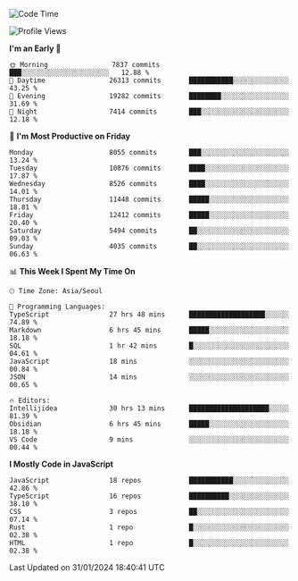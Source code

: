 <!--START_SECTION:waka-->
![Code Time](http://img.shields.io/badge/Code%20Time-5%2C588%20hrs%2037%20mins-blue)

![Profile Views](http://img.shields.io/badge/Profile%20Views-0-blue)

**I'm an Early 🐤** 

```text
🌞 Morning                7837 commits        ███░░░░░░░░░░░░░░░░░░░░░░   12.88 % 
🌆 Daytime                26313 commits       ███████████░░░░░░░░░░░░░░   43.25 % 
🌃 Evening                19282 commits       ████████░░░░░░░░░░░░░░░░░   31.69 % 
🌙 Night                  7414 commits        ███░░░░░░░░░░░░░░░░░░░░░░   12.18 % 
```
📅 **I'm Most Productive on Friday** 

```text
Monday                   8055 commits        ███░░░░░░░░░░░░░░░░░░░░░░   13.24 % 
Tuesday                  10876 commits       ████░░░░░░░░░░░░░░░░░░░░░   17.87 % 
Wednesday                8526 commits        ████░░░░░░░░░░░░░░░░░░░░░   14.01 % 
Thursday                 11448 commits       █████░░░░░░░░░░░░░░░░░░░░   18.81 % 
Friday                   12412 commits       █████░░░░░░░░░░░░░░░░░░░░   20.40 % 
Saturday                 5494 commits        ██░░░░░░░░░░░░░░░░░░░░░░░   09.03 % 
Sunday                   4035 commits        ██░░░░░░░░░░░░░░░░░░░░░░░   06.63 % 
```


📊 **This Week I Spent My Time On** 

```text
🕑︎ Time Zone: Asia/Seoul

💬 Programming Languages: 
TypeScript               27 hrs 48 mins      ███████████████████░░░░░░   74.89 % 
Markdown                 6 hrs 45 mins       █████░░░░░░░░░░░░░░░░░░░░   18.18 % 
SQL                      1 hr 42 mins        █░░░░░░░░░░░░░░░░░░░░░░░░   04.61 % 
JavaScript               18 mins             ░░░░░░░░░░░░░░░░░░░░░░░░░   00.84 % 
JSON                     14 mins             ░░░░░░░░░░░░░░░░░░░░░░░░░   00.65 % 

🔥 Editors: 
Intellijidea             30 hrs 13 mins      ████████████████████░░░░░   81.39 % 
Obsidian                 6 hrs 45 mins       █████░░░░░░░░░░░░░░░░░░░░   18.18 % 
VS Code                  9 mins              ░░░░░░░░░░░░░░░░░░░░░░░░░   00.44 % 
```

**I Mostly Code in JavaScript** 

```text
JavaScript               18 repos            ███████████░░░░░░░░░░░░░░   42.86 % 
TypeScript               16 repos            ██████████░░░░░░░░░░░░░░░   38.10 % 
CSS                      3 repos             ██░░░░░░░░░░░░░░░░░░░░░░░   07.14 % 
Rust                     1 repo              █░░░░░░░░░░░░░░░░░░░░░░░░   02.38 % 
HTML                     1 repo              █░░░░░░░░░░░░░░░░░░░░░░░░   02.38 % 
```




 Last Updated on 31/01/2024 18:40:41 UTC
<!--END_SECTION:waka-->
